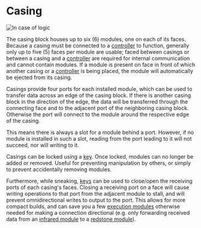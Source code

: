 # Casing

![In case of logic](item:tis3d:casing)

The casing block houses up to six (6) modules, one on each of its faces. Because a casing must be connected to a [controller](controller.md) to function, generally only up to five (5) faces per module are usable; faced between casings or between a casing and a [controller](controller.md) are required for internal communication and cannot contain modules. If a module is present on face in front of which another casing or a [controller](controller.md) is being placed, the module will automatically be ejected from its casing.

Casings provide four ports for each installed module, which can be used to transfer data across an edge of the casing block. If there is another casing block in the direction of the edge, the data will be transferred through the connecting face and to the adjacent port of the neighboring casing block. Otherwise the port will connect to the module around the respective edge of the casing.

This means there is always a slot for a module behind a port. However, if no module is installed in such a slot, reading from the port leading to it will not succeed, nor will writing to it.

Casings can be locked using a [key](../item/key.md). Once locked, modules can no longer be added or removed. Useful for preventing manipulation by others, or simply to prevent accidentally removing modules.

Furthermore, while sneaking, [keys](../item/key.md) can be used to close/open the receiving ports of each casing's faces. Closing a receiving port on a face will cause writing operations to that port from the adjacent module to stall, and will prevent omnidirectional writes to output to the port. This allows for more compact builds, and can save you a few [execution modules](../item/module_execution.md) otherwise needed for making a connection directional (e.g. only forwarding received data from an [infrared module](../item/module_infrared.md) to a [redstone module](../item/module_redstone.md)).